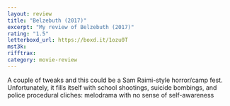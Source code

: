 ```yaml
---
layout: review
title: "Belzebuth (2017)"
excerpt: "My review of Belzebuth (2017)"
rating: "1.5"
letterboxd_url: https://boxd.it/1ozu0T
mst3k:
rifftrax:
category: movie-review
---
```


A couple of tweaks and this could be a Sam Raimi-style horror/camp fest. Unfortunately, it fills itself with school shootings, suicide bombings, and police procedural cliches: melodrama with no sense of self-awareness
